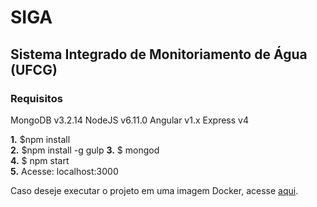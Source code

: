 # SIGA
## Sistema Integrado de Monitoriamento de Água (UFCG)

### Requisitos
MongoDB v3.2.14
NodeJS v6.11.0
Angular v1.x
Express v4

**1.** $npm install<br>
**2.** $npm install -g gulp
**3.** $ mongod <br>
**4.** $ npm start <br>
**5.** Acesse: localhost:3000<br>

Caso deseje executar o projeto em uma imagem Docker, acesse [aqui](https://github.com/italo-batista/SIGA/tree/docker).
